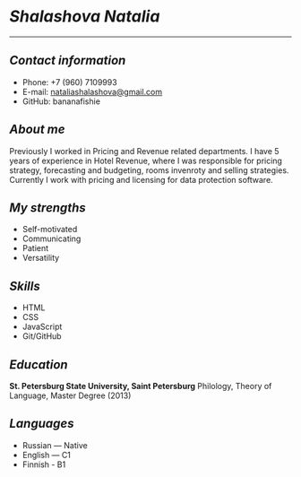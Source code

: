 # *Shalashova Natalia*
---
## *Contact information*
- Phone: +7 (960) 7109993
- E-mail: nataliashalashova@gmail.com
- GitHub: bananafishie


## *About me*
Previously I worked in Pricing and Revenue related departments. I have 5 years of experience in Hotel Revenue, where I was responsible for pricing strategy, forecasting and budgeting, rooms invenroty and selling strategies. Currently I work with pricing and licensing for data protection software.


## *My strengths*
- Self-motivated
- Communicating
- Patient
- Versatility


## *Skills*
- HTML
- CSS
- JavaScript
- Git/GitHub


## *Education* ##
**St. Petersburg State University, Saint Petersburg**
Philology, Theory of Language, Master Degree (2013)

## *Languages*
- Russian — Native
- English — C1
- Finnish - B1